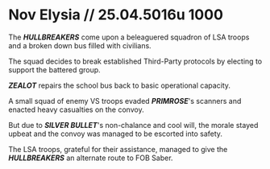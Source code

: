 # Nov Elysia // 25.04.5016u 1000

The ***HULLBREAKERS*** come upon a beleaguered squadron of LSA troops and a broken down bus filled with civilians.

The squad decides to break established Third-Party protocols by electing to support the battered group. 

***ZEALOT*** repairs the school bus back to basic operational capacity.

A small squad of enemy VS troops evaded ***PRIMROSE***'s scanners and enacted heavy casualties on the convoy.

But due to ***SILVER BULLET***'s non-chalance and cool will, the morale stayed upbeat and the convoy was managed to be escorted into safety.

The LSA troops, grateful for their assistance, managed to give the ***HULLBREAKERS*** an alternate route to FOB Saber.

